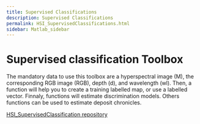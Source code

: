 ```yaml
---
title: Supervised Classifications
description: Supervised Classifications
permalink: HSI_SupervisedClassifications.html
sidebar: Matlab_sidebar
---
```


# Supervised classification Toolbox
The mandatory data to use this toolbox are a hyperspectral image (M), the corresponding RGB image (RGB), depth (d), and wavelength (wl). Then, a function will help you to create a training labelled map, or use a labelled vector. Finnaly, functions will estimate discrimination models. Others functions can be used to estimate deposit chronicles.

<a href="https://github.com/JacqKevin/HSI_SupervisedClassification">
  HSI_SupervisedClassification repository
</a>